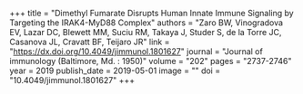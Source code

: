 +++
title = "Dimethyl Fumarate Disrupts Human Innate Immune Signaling by Targeting the IRAK4-MyD88 Complex"
authors = "Zaro BW, Vinogradova EV, Lazar DC, Blewett MM, Suciu RM, Takaya J, Studer S, de la Torre JC, Casanova JL, Cravatt BF, Teijaro JR"
link = "https://dx.doi.org/10.4049/jimmunol.1801627"
journal = "Journal of immunology (Baltimore, Md. : 1950)"
volume = "202"
pages = "2737-2746"
year = 2019
publish_date = 2019-05-01
image = ""
doi = "10.4049/jimmunol.1801627"
+++